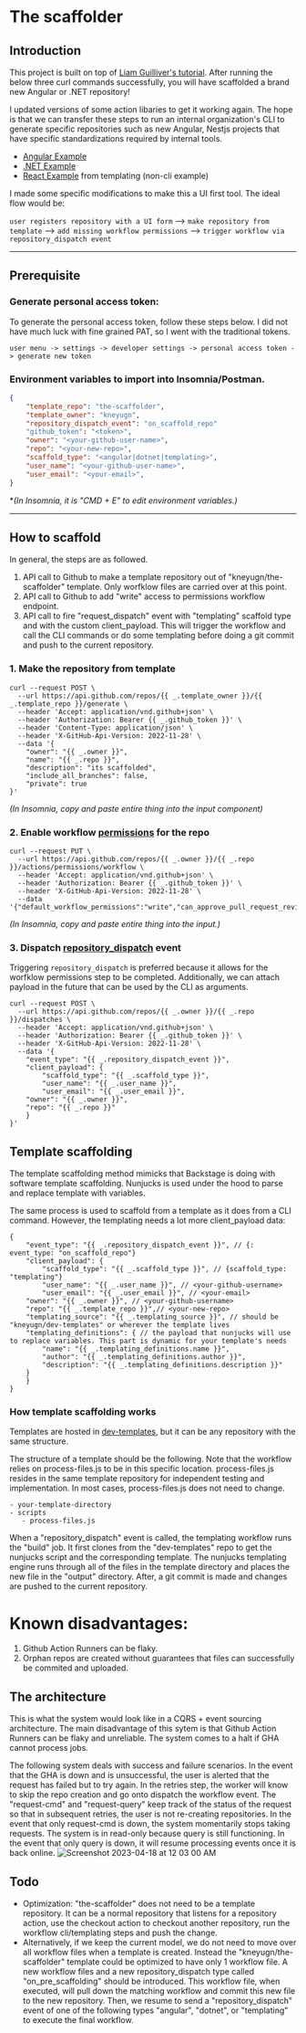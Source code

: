 # The scaffolder

## Introduction

This project is built on top of [Liam Guilliver's tutorial](https://lgulliver.github.io/dynamically-generate-projects-with-github-templates-and-actions/). After running the below three curl commands successfully, you will have scaffolded a brand new Angular or .NET repository!

I updated versions of some action libaries to get it working again. The hope is that we can transfer these steps to run an internal organization's CLI to generate specific repositories such as new Angular, Nestjs projects that have specific standardizations required by internal tools.

- [Angular Example](https://github.com/kneyugn/angular-example/actions/runs/4717031895)
- [.NET Example](https://github.com/kneyugn/dotnet-example/actions/runs/4717043825)
- [React Example](https://github.com/kneyugn/react-example/actions/runs/4715445073) from templating (non-cli example)

I made some specific modifications to make this a UI first tool. The ideal flow would be:

`user registers repository with a UI form` --> `make repository from template` --> `add missing workflow permissions` --> `trigger workflow via repository_dispatch event`

---
## Prerequisite

### Generate personal access token:
To generate the personal access token, follow these steps below. I did not have much luck with fine grained PAT, so I went with the traditional tokens. 

```user menu -> settings -> developer settings -> personal access token -> generate new token```


### Environment variables to import into Insomnia/Postman.

```json
{
	"template_repo": "the-scaffolder",
	"template_owner": "kneyugn",
	"repository_dispatch_event": "on_scaffold_repo"
	"github_token": "<token>",
	"owner": "<your-github-user-name>",
	"repo": "<your-new-repo>",
	"scaffold_type": "<angular|dotnet|templating>",
	"user_name": "<your-github-user-name>",
	"user_email": "<your-email>",
}
```

**(In Insomnia, it is "CMD + E" to edit environment variables.)*

---

## How to scaffold

In general, the steps are as followed. 
1. API call to Github to make a template repository out of "kneyugn/the-scaffolder" template. Only worfklow files are carried over at this point.
1. API call to Github to add "write" access to permissions workflow endpoint.
1. API call to fire "request_dispatch" event with "templating" scaffold type and with the custom client_payload. This will trigger the workflow and call the CLI commands or do some templating before doing a git commit and push to the current repository.

### 1. Make the repository from template

```
curl --request POST \
  --url https://api.github.com/repos/{{ _.template_owner }}/{{ _.template_repo }}/generate \
  --header 'Accept: application/vnd.github+json' \
  --header 'Authorization: Bearer {{ _.github_token }}' \
  --header 'Content-Type: application/json' \
  --header 'X-GitHub-Api-Version: 2022-11-28' \
  --data '{
	"owner": "{{ _.owner }}",
	"name": "{{ _.repo }}",
	"description": "its scaffolded",
	"include_all_branches": false,
	"private": true
}'
```
*(In Insomnia, copy and paste entire thing into the input component)*

### 2. Enable workflow [permissions](https://docs.github.com/en/rest/actions/permissions?apiVersion=2022-11-28#set-default-workflow-permissions-for-a-repository) for the repo

```
curl --request PUT \
  --url https://api.github.com/repos/{{ _.owner }}/{{ _.repo }}/actions/permissions/workflow \
  --header 'Accept: application/vnd.github+json' \
  --header 'Authorization: Bearer {{ _.github_token }}' \
  --header 'X-GitHub-Api-Version: 2022-11-28' \
  --data '{"default_workflow_permissions":"write","can_approve_pull_request_reviews":true}'
```

*(In Insomnia, copy and paste entire thing into the input.)*
### 3. Dispatch [repository_dispatch](https://docs.github.com/en/actions/using-workflows/events-that-trigger-workflows#repository_dispatch) event 
Triggering `repository_dispatch` is preferred because it allows for the worfklow permissions step to be completed. Additionally, we can attach payload in the future that can be used by the CLI as arguments.

```
curl --request POST \
  --url https://api.github.com/repos/{{ _.owner }}/{{ _.repo }}/dispatches \
  --header 'Accept: application/vnd.github+json' \
  --header 'Authorization: Bearer {{ _.github_token }}' \
  --header 'X-GitHub-Api-Version: 2022-11-28' \
  --data '{
    "event_type": "{{ _.repository_dispatch_event }}",
    "client_payload": {
        "scaffold_type": "{{ _.scaffold_type }}",
        "user_name": "{{ _.user_name }}",
        "user_email": "{{ _.user_email }}",
	"owner": "{{ _.owner }}",
	"repo": "{{ _.repo }}"
    }
}'
```

## Template scaffolding

The template scaffolding method mimicks that Backstage is doing with software template scaffolding. Nunjucks is used under the hood to parse and replace template with variables.

The same process is used to scaffold from a template as it does from a CLI command. However, the templating needs a lot more client_payload data:

```
{
    "event_type": "{{ _.repository_dispatch_event }}", // {: event_type: "on_scaffold_repo"}
    "client_payload": {
        "scaffold_type": "{{ _.scaffold_type }}", // {scaffold_type: "templating"}
        "user_name": "{{ _.user_name }}", // <your-github-username>
        "user_email": "{{ _.user_email }}", // <your-email>
	"owner": "{{ _.owner }}", // <your-github-username>
	"repo": "{{ _.template_repo }}",// <your-new-repo>
	"templating_source": "{{ _.templating_source }}", // should be "kneyugn/dev-templates" or wherever the template lives
	"templating_definitions": { // the payload that nunjucks will use to replace variables. This part is dynamic for your template's needs
		"name": "{{ _.templating_definitions.name }}",
		"author": "{{ _.templating_definitions.author }}",
		"description": "{{ _.templating_definitions.description }}"
	}
    }
}
```

### How template scaffolding works

Templates are hosted in [dev-templates](https://github.com/kneyugn/dev-templates), but it can be any repository with the same structure.

The structure of a template should be the following. Note that the workflow relies on process-files.js to be in this specific location. process-files.js resides in the same template repository for independent testing and implementation. In most cases, process-files.js does not need to change.

```
- your-template-directory
- scripts
   - process-files.js
```

When a "repository_dispatch" event is called, the templating workflow runs the "build" job. It first clones from the "dev-templates" repo to get the nunjucks script and the corresponding template. The nunjucks templating engine runs through all of the files in the template directory and places the new file in the "output" directory. After, a git commit is made and changes are pushed to the current repository.

# Known disadvantages:
1. Github Action Runners can be flaky.
2. Orphan repos are created without guarantees that files can successfully be commited and uploaded.

## The architecture
This is what the system would look like in a CQRS + event sourcing architecture. The main disadvantage of this sytem is that Github Action Runners can be flaky and unreliable. The system comes to a halt if GHA cannot process jobs.

The following system deals with success and failure scenarios. In the event that the GHA is down and is unsuccessful, the user is alerted that the request has failed but to try again. In the retries step, the worker will know to skip the repo creation and go onto dispatch the workflow event. The "request-cmd" and "request-query" keep track of the status of the request so that in subsequent retries, the user is not re-creating repositories. In the event that only request-cmd is down, the system momentarily stops taking requests. The system is in read-only because query is still functioning. In the event that only query is down, it will resume processing events once it is back online.
![Screenshot 2023-04-18 at 12 03 00 AM](https://user-images.githubusercontent.com/21285877/232668937-db224757-f944-45e0-b9eb-cd0d840f170f.png)


## Todo
- Optimization: "the-scaffolder" does not need to be a template repository. It can be a normal repository that listens for a repository action, use the checkout action to checkout another repository, run the workflow cli/templating steps and push the change.
- Alternatively, if we keep the current model, we do not need to move over all workflow files when a template is created. Instead the "kneyugn/the-scaffolder" template could be optimized to have only 1 workflow file. A new workflow files and a new repository_dispatch type called "on_pre_scaffolding" should be introduced. This workflow file, when executed, will pull down the matching workflow and commit this new file to the new repository. Then, we resume to send a "repository_dispatch" event of one of the following types "angular", "dotnet", or "templating" to execute the final workflow.
